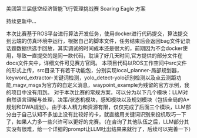 美团第三届低空经济智能飞行管理挑战赛 Soaring Eagle 方案

持续更新中...

本次比赛基于ROS平台进行算法开发任务，使用docker进行代码提交，算法提交到云端的仿真环境中运行，根据自己的脚本文件，任务结束后会返回bag文件记录话题数据供选手回放，其实调试的时间成本还是很大的，前期因为不会docker使用，导致一直提交的是同一款代码，耽误了好几天时间,官方提供的部分文件在docs文件夹中，详细文件可见赛方官网。
本项目代码以ROS工作空间中src文件的形式上传，src目录下有若干功能包，分别实现local_planner-局部规划器， keyword_extractor-关键词检测，yolo_detect-yolo识别检测以及点云测距功能,magv_msgs为官方的自定义消息，waypoint_example为残留的官方示例，我的项目中没有用到。
对于本次比赛的常规方案，可以分为以下几个模块：LLM对自然语言理解与处理，决策/状态机模块，感知模块以及规划模块（包括全局的A*规划和DWA规划）。由于本人精力和资源有限，仅仅完成了后面三个模块，LLM部分由于自己认知不多加上没有比较好的卡，就直接用关键词识别来投机取巧一下了，如果人力多一些兴许可以更好的完赛。（在咨询了其他队伍之后，LLM部分其实没有很难，给一个详细的prompt让LLM吐出结果来就行了，后续可以完善一下）
